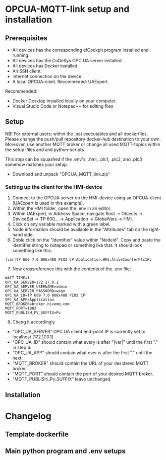 # OPCUA-MQTT-link setup and installation

## Prerequisites
- All devices has the corresponding e!Cockpit program installed and running. 
- All devices has the CoDeSys OPC UA server installed. 
- All devices has Docker installed. 
- An SSH client.
- Internet connection on the device. 
- A local OPCUA-cient. Recommeded: UAExpert. 

Recommended:
 - Docker Desktop installed locally on your computer.
 - Visual Studio Code or Notepad++ for editing files

## Setup 
NB! For external users: within the .bat executables and all dockerfiles. Please change the push/pull repository docker-hub destination to your own. Moreover, use another MQTT broker or change all used MQTT-topics within the setup-files and and python-scripts

This step can be squashed if the .env's, .hmi, .plc1, .plc2, and .plc3 somehow matches your setup. 
- Download and unpack "OPCUA_MQTT_link.zip"

### Setting up the client for the HMI-device
1. Connect to the OPCUA server on the HMI-device using an OPCUA-client (UAExpert is used in this example). 
2. Within the HMI folder, open the .env in an editor. 
3. Within UAExpert, in Address Space, navigate Root -> Objects -> DeviceSet -> TP 600... -> Application -> GlobalVars -> HMI.
4. Click on any variable marked with a green label. 
5. Node information should be available in the "Attributes" tab on the right-hand side. 
6. Doble click on the "Identifier" value within "NodeId". Copy and paste the identifier string to notepad or something like that. It should look something like this: 
```
|var|TP 600 7.0 800x480 PIO3 CP.Application.HMI.AliveCounterPlc1Pv
```
7. Now crossreference this with the contents of the .env file:
```
WAIT_TIME=1
OPC_UA_SERVER=172.17.0.1
OPC_UA_SERVER_USERNAME=admin
OPC_UA_SERVER_PASSWORD=wago
OPC_UA_ID=TP 600 7.0 800x480 PIO3 CP
OPC_UA_APP=Application
MQTT_BROKER=broker.hivemq.com
MQTT_PORT=1883
MQTT_PUBLISH_PV_SUFFIX=Pv
```
8. Chang it accordingly
  - "OPC_UA_SERVER" OPC UA client end-point IP is currently set to localhost (172.17.0.1)
  - "OPC_UA_ID" should contain what every is after "|var|" until the first "." in step 6.
  - "OPC_UA_APP" should contain what ever is after the first "." until the next. 
  - "MQTT_BROKER" should contain the URL of your desidered MQTT broker. 
  - "MQTT_PORT" should contain the port of your desired MQTT broker. 
  - "MQTT_PUBLISH_Pv_SUFFIX" leave unchanged. 


## Installation



# Changelog 

## Template dockerfile

## Main python program and .env setups
